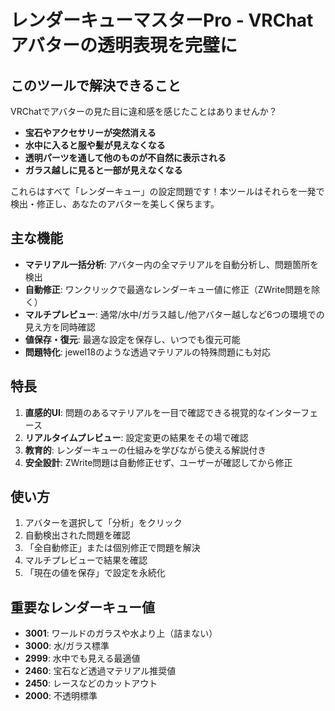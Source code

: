 # レンダーキューマスターPro - VRChatアバターの透明表現を完璧に

## このツールで解決できること

VRChatでアバターの見た目に違和感を感じたことはありませんか？

- **宝石やアクセサリーが突然消える**
- **水中に入ると服や髪が見えなくなる**
- **透明パーツを通して他のものが不自然に表示される**
- **ガラス越しに見ると一部が見えなくなる**

これらはすべて「レンダーキュー」の設定問題です！本ツールはそれらを一発で検出・修正し、あなたのアバターを美しく保ちます。

## 主な機能

- **マテリアル一括分析**: アバター内の全マテリアルを自動分析し、問題箇所を検出
- **自動修正**: ワンクリックで最適なレンダーキュー値に修正（ZWrite問題を除く）
- **マルチプレビュー**: 通常/水中/ガラス越し/他アバター越しなど6つの環境での見え方を同時確認
- **値保存・復元**: 最適な設定を保存し、いつでも復元可能
- **問題特化**: jewel18のような透過マテリアルの特殊問題にも対応

## 特長

1. **直感的UI**: 問題のあるマテリアルを一目で確認できる視覚的なインターフェース
2. **リアルタイムプレビュー**: 設定変更の結果をその場で確認
3. **教育的**: レンダーキューの仕組みを学びながら使える解説付き
4. **安全設計**: ZWrite問題は自動修正せず、ユーザーが確認してから修正

## 使い方

1. アバターを選択して「分析」をクリック
2. 自動検出された問題を確認
3. 「全自動修正」または個別修正で問題を解決
4. マルチプレビューで結果を確認
5. 「現在の値を保存」で設定を永続化

## 重要なレンダーキュー値

- **3001**: ワールドのガラスや水より上（詰まない）
- **3000**: 水/ガラス標準
- **2999**: 水中でも見える最適値
- **2460**: 宝石など透過マテリアル推奨値
- **2450**: レースなどのカットアウト
- **2000**: 不透明標準
